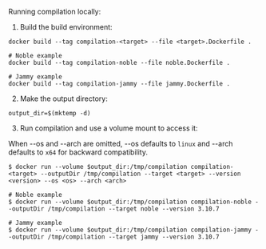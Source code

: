 Running compilation locally:

1. Build the build environment:
```shell
docker build --tag compilation-<target> --file <target>.Dockerfile .

# Noble example
docker build --tag compilation-noble --file noble.Dockerfile .

# Jammy example
docker build --tag compilation-jammy --file jammy.Dockerfile .
```

2. Make the output directory:
```shell
output_dir=$(mktemp -d)
```

3. Run compilation and use a volume mount to access it:

When --os and --arch are omitted, --os defaults to `linux` and --arch defaults to `x64` for backward compatibility.

```shell
$ docker run --volume $output_dir:/tmp/compilation compilation-<target> --outputDir /tmp/compilation --target <target> --version <version> --os <os> --arch <arch>

# Noble example
$ docker run --volume $output_dir:/tmp/compilation compilation-noble --outputDir /tmp/compilation --target noble --version 3.10.7

# Jammy example
$ docker run --volume $output_dir:/tmp/compilation compilation-jammy --outputDir /tmp/compilation --target jammy --version 3.10.7
```
